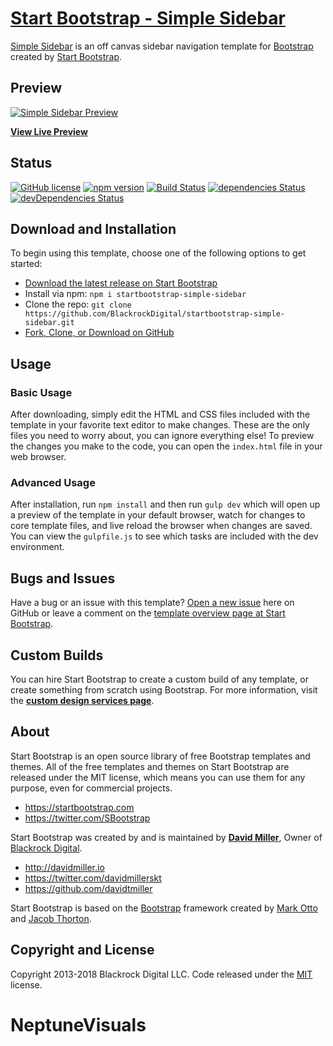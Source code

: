 # [Start Bootstrap - Simple Sidebar](https://startbootstrap.com/template-overviews/simple-sidebar/)

[Simple Sidebar](http://startbootstrap.com/template-overviews/simple-sidebar/) is an off canvas sidebar navigation template for [Bootstrap](http://getbootstrap.com/) created by [Start Bootstrap](http://startbootstrap.com/).

## Preview

[![Simple Sidebar Preview](https://startbootstrap.com/assets/img/templates/simple-sidebar.jpg)](https://blackrockdigital.github.io/startbootstrap-simple-sidebar/)

**[View Live Preview](https://blackrockdigital.github.io/startbootstrap-simple-sidebar/)**

## Status

[![GitHub license](https://img.shields.io/badge/license-MIT-blue.svg)](https://raw.githubusercontent.com/BlackrockDigital/startbootstrap-simple-sidebar/master/LICENSE)
[![npm version](https://img.shields.io/npm/v/startbootstrap-simple-sidebar.svg)](https://www.npmjs.com/package/startbootstrap-simple-sidebar)
[![Build Status](https://travis-ci.org/BlackrockDigital/startbootstrap-simple-sidebar.svg?branch=master)](https://travis-ci.org/BlackrockDigital/startbootstrap-simple-sidebar)
[![dependencies Status](https://david-dm.org/BlackrockDigital/startbootstrap-simple-sidebar/status.svg)](https://david-dm.org/BlackrockDigital/startbootstrap-simple-sidebar)
[![devDependencies Status](https://david-dm.org/BlackrockDigital/startbootstrap-simple-sidebar/dev-status.svg)](https://david-dm.org/BlackrockDigital/startbootstrap-simple-sidebar?type=dev)

## Download and Installation

To begin using this template, choose one of the following options to get started:
* [Download the latest release on Start Bootstrap](https://startbootstrap.com/template-overviews/simple-sidebar/)
* Install via npm: `npm i startbootstrap-simple-sidebar`
* Clone the repo: `git clone https://github.com/BlackrockDigital/startbootstrap-simple-sidebar.git`
* [Fork, Clone, or Download on GitHub](https://github.com/BlackrockDigital/startbootstrap-simple-sidebar)

## Usage

### Basic Usage

After downloading, simply edit the HTML and CSS files included with the template in your favorite text editor to make changes. These are the only files you need to worry about, you can ignore everything else! To preview the changes you make to the code, you can open the `index.html` file in your web browser.

### Advanced Usage

After installation, run `npm install` and then run `gulp dev` which will open up a preview of the template in your default browser, watch for changes to core template files, and live reload the browser when changes are saved. You can view the `gulpfile.js` to see which tasks are included with the dev environment.

## Bugs and Issues

Have a bug or an issue with this template? [Open a new issue](https://github.com/BlackrockDigital/startbootstrap-simple-sidebar/issues) here on GitHub or leave a comment on the [template overview page at Start Bootstrap](http://startbootstrap.com/template-overviews/simple-sidebar/).

## Custom Builds

You can hire Start Bootstrap to create a custom build of any template, or create something from scratch using Bootstrap. For more information, visit the **[custom design services page](https://startbootstrap.com/bootstrap-design-services/)**.

## About

Start Bootstrap is an open source library of free Bootstrap templates and themes. All of the free templates and themes on Start Bootstrap are released under the MIT license, which means you can use them for any purpose, even for commercial projects.

* https://startbootstrap.com
* https://twitter.com/SBootstrap

Start Bootstrap was created by and is maintained by **[David Miller](http://davidmiller.io/)**, Owner of [Blackrock Digital](http://blackrockdigital.io/).

* http://davidmiller.io
* https://twitter.com/davidmillerskt
* https://github.com/davidtmiller

Start Bootstrap is based on the [Bootstrap](http://getbootstrap.com/) framework created by [Mark Otto](https://twitter.com/mdo) and [Jacob Thorton](https://twitter.com/fat).

## Copyright and License

Copyright 2013-2018 Blackrock Digital LLC. Code released under the [MIT](https://github.com/BlackrockDigital/startbootstrap-simple-sidebar/blob/gh-pages/LICENSE) license.
# NeptuneVisuals
